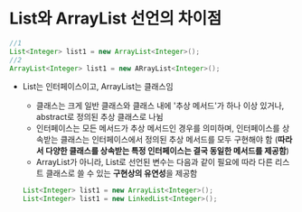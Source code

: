 # List와 ArrayList 선언의 차이점

```java
//1
List<Integer> list1 = new ArrayList<Integer>();
//2
ArrayList<Integer> list1 = new ARrayList<Integer>();
```

- List는 인터페이스이고, ArrayList는 클래스임
    - 클래스는 크게 일반 클래스와 클래스 내에 '추상 메서드'가 하나 이상 있거나, abstract로 정의된 추상 클래스로 나뉨
    - 인터페이스는 모든 메서드가 추상 메서드인 경우를 의미하며, 인터페이스를 상속받는 클래스는 인터페이스에서 정의된 추상 메서드를 모두 구현해야 함 (<b>따라서 다양한 클래스를 상속받는 특정 인터페이스는 결국 동일한 메서드를 제공함</b>)
    - ArrayList가 아니라, List로 선언된 변수는 다음과 같이 필요에 따라 다른 리스트 클래스로 쓸 수 있는 <b>구현상의 유연성</b>을 제공함
    
    ```java
    List<Integer> list1 = new ArrayList<Integer>();
    List<Integer> list1 = new LinkedList<Integer>();
    ```
